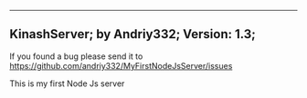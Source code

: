 ------------
KinashServer; by Andriy332;
Version: 1.3;
-------------


If you found a bug please send it to https://github.com/andriy332/MyFirstNodeJsServer/issues

This is my first Node Js server
